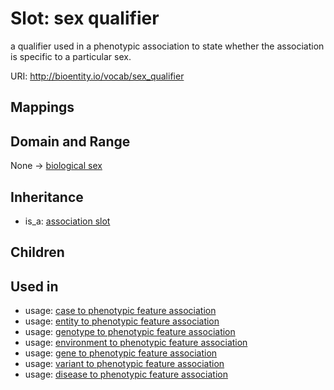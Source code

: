 # Slot: sex qualifier


a qualifier used in a phenotypic association to state whether the association is specific to a particular sex.

URI: http://bioentity.io/vocab/sex_qualifier
## Mappings

## Domain and Range

None -> [biological sex](BiologicalSex.md)
## Inheritance

 *  is_a: [association slot](association_slot.md)
## Children

## Used in

 *  usage: [case to phenotypic feature association](CaseToPhenotypicFeatureAssociation.md)
 *  usage: [entity to phenotypic feature association](EntityToPhenotypicFeatureAssociation.md)
 *  usage: [genotype to phenotypic feature association](GenotypeToPhenotypicFeatureAssociation.md)
 *  usage: [environment to phenotypic feature association](EnvironmentToPhenotypicFeatureAssociation.md)
 *  usage: [gene to phenotypic feature association](GeneToPhenotypicFeatureAssociation.md)
 *  usage: [variant to phenotypic feature association](VariantToPhenotypicFeatureAssociation.md)
 *  usage: [disease to phenotypic feature association](DiseaseToPhenotypicFeatureAssociation.md)
